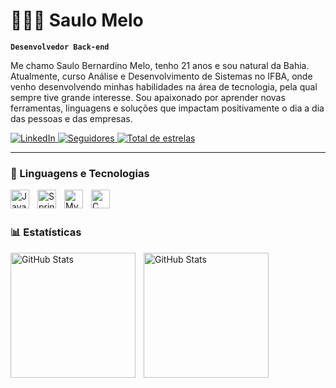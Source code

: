 # 🧑🏻‍💻 Saulo Melo

**`Desenvolvedor Back-end`**

Me chamo Saulo Bernardino Melo, tenho 21 anos e sou natural da Bahia. Atualmente, curso Análise e Desenvolvimento de Sistemas no IFBA, onde venho desenvolvendo minhas habilidades na área de tecnologia, pela qual sempre tive grande interesse. Sou apaixonado por aprender novas ferramentas, linguagens e soluções que impactam positivamente o dia a dia das pessoas e das empresas.

<p align="left">
    <a href="https://www.linkedin.com/in/saulobmelo/" target="_blank">
        <img 
            alt="LinkedIn" 
            title="Acesse meu LinkedIn" 
            src="https://custom-icon-badges.demolab.com/badge/-LinkedIn-blue?style=for-the-badge&logo=linkedin&logoColor=white"
        />
    </a>
    <a href="https://github.com/SaulinhoDevs?tab=followers">
        <img 
            alt="Seguidores" 
            title="Me siga no GitHub" 
            src="https://custom-icon-badges.demolab.com/github/followers/SaulinhoDevs?color=236ad3&labelColor=1155ba&style=for-the-badge&logo=github&label=Seguidores&logoColor=white"
        />
    </a>
    <a href="https://github.com/SaulinhoDevs?tab=repositories&sort=stargazers">
        <img 
            alt="Total de estrelas" 
            title="Total de estrelas GitHub" 
            src="https://custom-icon-badges.demolab.com/github/stars/SaulinhoDevs?color=55960c&style=for-the-badge&labelColor=488207&logo=star&label=estrelas"
        />
    </a>
</p>

---

### 🤖 Linguagens e Tecnologias

<img
    align="left" 
    alt="Java"
    title="Java" 
    width="30px" 
    style="padding-right: 10px;"
    src="https://cdn.jsdelivr.net/gh/devicons/devicon@latest/icons/java/java-original.svg" 
/>
<img
    align="left" 
    alt="Spring"
    title="Spring" 
    width="30px" 
    style="padding-right: 10px;"
    src="https://cdn.jsdelivr.net/gh/devicons/devicon@latest/icons/spring/spring-original.svg"      
/>
<img
    align="left" 
    alt="MySQL"
    title="MySQL" 
    width="30px" 
    style="padding-right: 10px;"
   src="https://cdn.jsdelivr.net/gh/devicons/devicon@latest/icons/mysql/mysql-original.svg"             
/>
<img
    align="left" 
    alt="C"
    title="C" 
    width="30px" 
    style="padding-right: 10px;"
    src="https://cdn.jsdelivr.net/gh/devicons/devicon@latest/icons/c/c-original.svg"            
/>

<br/>
<br/>

### 📊 Estatísticas

<p>
    <img 
        align="left" 
        alt="GitHub Stats" 
        height="200" 
        style="padding-right: 10px;" 
        src="https://github-readme-stats.vercel.app/api?username=SaulinhoDevs&show_icons=true&theme=tokyonight&include_all_commits=true&locale=pt-br" 
    />
    <img 
        align="left" 
        alt="GitHub Stats" 
        height="200" 
        src="https://github-readme-stats.vercel.app/api/top-langs/?username=SaulinhoDevs&theme=tokyonight&layout=compact&custom_title=Tecnologias&langs_count=9" 
    />
</p>
